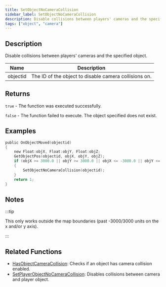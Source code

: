 ```yaml
---
title: SetObjectNoCameraCollision
sidebar_label: SetObjectNoCameraCollision
description: Disable collisions between players' cameras and the specified object.
tags: ["object", "camera"]
---
```


<VersionWarn version='omp v1.1.0.2612' />

## Description

Disable collisions between players' cameras and the specified object.

| Name     | Description                                           |
| -------- | ----------------------------------------------------- |
| objectid | The ID of the object to disable camera collisions on. |

## Returns

`true` - The function was executed successfully.

`false` - The function failed to execute. The object specified does not exist.

## Examples

```c
public OnObjectMoved(objectid)
{
    new Float:objX, Float:objY, Float:objZ;
    GetObjectPos(objectid, objX, objY, objZ);
    if (objX >= 3000.0 || objY >= 3000.0 || objX <= -3000.0 || objY <= -3000.0)
    {
        SetObjectNoCameraCollision(objectid);
    }
    return 1;
}
```

## Notes

:::tip

This only works outside the map boundaries (past -3000/3000 units on the x and/or y axis).

:::

## Related Functions

- [HasObjectCameraCollision](HasObjectCameraCollision): Checks if an object has camera collision enabled.
- [SetPlayerObjectNoCameraCollision](SetPlayerObjectNoCameraCollision): Disables collisions between camera and player object.
